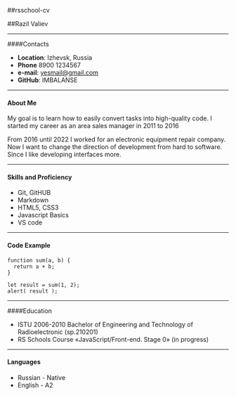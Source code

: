 ##rsschool-cv

##Razil Valiev

---
####Contacts
- **Location**: Izhevsk, Russia
- **Phone** 8900 1234567
- **e-mail**: yesmail@gmail.com
- **GitHub**: IMBALANSE
---
#### About Me
My goal is to learn how to easily convert tasks into high-quality code. I started my career as an area sales manager in 2011 to 2016 

From 2016 until 2022 I worked for an electronic equipment repair company. Now I want to change the direction of development from hard to software. Since I like developing interfaces more.

---
#### Skills and Proficiency
- Git, GitHUB
- Markdown
- HTML5, CSS3
- Javascript Basics
- VS code

---
#### Code Example
```
function sum(a, b) {
  return a + b;
}

let result = sum(1, 2);
alert( result );
```
---
####Education
- ISTU 2006-2010 Bachelor of Engineering and
Technology of Radioelectronic (sp.210201)
- RS Schools Course «JavaScript/Front-end. Stage 0» (in progress)
---

#### Languages
- Russian - Native
- English - A2